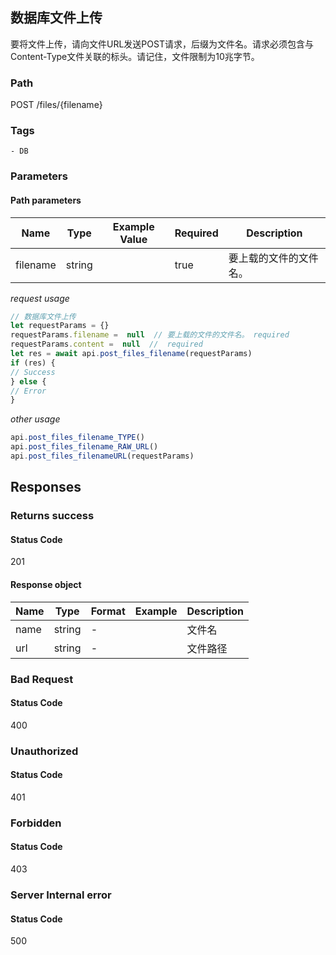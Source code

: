 ## 数据库文件上传

要将文件上传，请向文件URL发送POST请求，后缀为文件名。请求必须包含与Content-Type文件关联的标头。请记住，文件限制为10兆字节。
### Path
POST /files/{filename}

### Tags
    - DB
### Parameters


#### Path parameters

| Name | Type | Example Value | Required | Description |
| ---- | ---- | ------------- | -------- | ----------- |
| filename | string |  |  true  | 要上载的文件的文件名。 |
*request usage*
```javascript
// 数据库文件上传
let requestParams = {}
requestParams.filename =  null  // 要上载的文件的文件名。 required
requestParams.content =  null  //  required
let res = await api.post_files_filename(requestParams)
if (res) {
// Success
} else {
// Error
}
```
*other usage*
```javascript
api.post_files_filename_TYPE()
api.post_files_filename_RAW_URL()
api.post_files_filenameURL(requestParams)
```

## Responses
### Returns success

#### Status Code
201


#### Response object
| Name | Type | Format | Example | Description |
| ---- | ---- | ------ | ------- | ----------- |
| name | string |  -  |  | 文件名 |
| url | string |  -  |  | 文件路径 |

### Bad Request

#### Status Code
400



### Unauthorized

#### Status Code
401



### Forbidden

#### Status Code
403



### Server Internal error

#### Status Code
500



